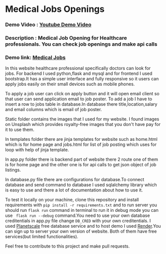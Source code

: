 # Medical Jobs Openings
### Demo Video : [Youtube Demo Video](https://youtu.be/1jzAqelL9Kw)
### Description : Medical Job Opening for Healthcare professionals. You can check job openings and make api calls
### Demo link: [Medical Jobs](https://medical-jobs.onrender.com/)

In this website healthcare professional specifically doctors can look for jobs. For backend I used python,flask and mysql and for frontend I used bootstrap.It has a simple user interface and fully responsive so it users can apply jobs easily on their small devices such as mobile phones.

To apply a job user can click on apply button and it will open email client so that user can send application email to job poster. To add a job I have to insert a row to jobs table in database.In database there title,location,salary and email columns which is email of job poster.

Static folder contains the images that I used for my website. I found images on Unsplash which provides royalty-free images that you don't have pay for it to use them.

In templates folder there are jinja templates for website such as home.html which is for home page and jobs.html for list of job posting which uses for loop with help of jinja template.

In app.py folder there is backend part of website there 2 route one of them is for home page and the other one is for api calls to get json object of job listings.

In database.py file there are configurations for database.To connect database and send command to database I used sqlalchemy library which is easy to use and there a lot of documentation about how to use it.

To test it locally on your machine, clone this repository and install requirements with  `pip install -r requirements.txt` and to run server you should run `flask run` command in terminal to run it in debug mode you can use ` flask run --debug` command.You need to use your own database creditentials in app.py file change `DB_CRED` with your own creditentials. I used [Planetscale](https://app.planetscale.com/) free database service and to host demo I used [Render](https://dashboard.render.com/).You can sign up to server your own version of website. Both of them have free services(but limited functionalities).

Feel free to contribute to this project and make pull requests.